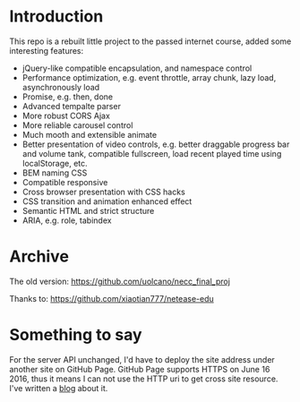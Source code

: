 # Introduction
This repo is a rebuilt little project to the passed internet course, added some interesting features:
- jQuery-like compatible encapsulation, and namespace control
- Performance optimization, e.g. event throttle, array chunk, lazy load, asynchronously load
- Promise, e.g. then, done
- Advanced tempalte parser
- More robust CORS Ajax
- More reliable carousel control
- Much mooth and extensible animate
- Better presentation of video controls, e.g. better draggable progress bar and volume tank, compatible fullscreen, load recent played time using localStorage, etc.
- BEM naming CSS
- Compatible responsive
- Cross browser presentation with CSS hacks
- CSS transition and animation enhanced effect
- Semantic HTML and strict structure
- ARIA, e.g. role, tabindex

# Archive
The old version: https://github.com/uolcano/necc_final_proj

Thanks to: https://github.com/xiaotian777/netease-edu

# Something to say
For the server API unchanged, I'd have to deploy the site address under another site on GitHub Page. GitHub Page supports HTTPS on June 16 2016, thus it means I can not use the HTTP uri to get cross site resource. I've written a [blog](http://uolcano.github.io/blog/2016/08/16/How-to-fallback-https-to-http-on-GitHub-Pages/) about it.
